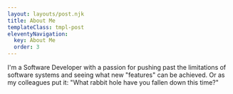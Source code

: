 ```yaml
---
layout: layouts/post.njk
title: About Me
templateClass: tmpl-post
eleventyNavigation:
  key: About Me
  order: 3
---
```


I'm a Software Developer with a passion for pushing past the limitations of software systems and seeing what new "features" can be achieved. 
Or as my colleagues put it:  "What rabbit hole have you fallen down this time?"  

